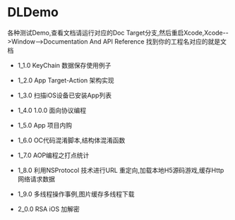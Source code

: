 # DLDemo
各种测试Demo,查看文档请运行对应的Doc Target分支,然后重启Xcode,Xcode-->Window-->Documentation And API Reference 找到你的工程名对应的就是文档

+ 1_1.0 KeyChain 数据保存使用例子

+ 1_2.0 App Target-Action 架构实现

+ 1_3.0 扫描iOS设备已安装App列表

+ 1_4.0 1.0.0 面向协议编程

+ 1_5.0 App 项目内购

+ 1_6.0 OC代码混淆脚本,结构体混淆函数

+ 1_7.0 AOP编程之打点统计

+ 1_8.0 利用NSProtocol 技术进行URL 重定向,加载本地H5源码游戏,缓存Http网络请求数据

+ 1_9.0 多线程操作事例,图片缓存多线程下载

+ 2_0.0 RSA iOS 加解密
